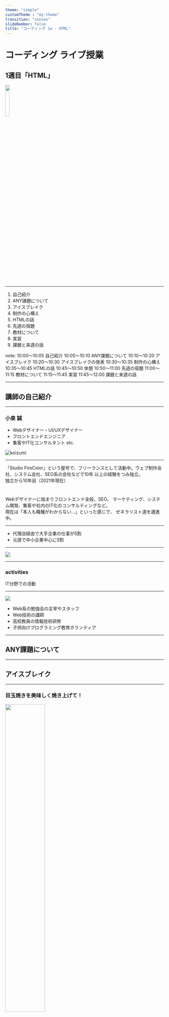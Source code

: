 ```yaml
---
theme: "simple"
customTheme : "my-theme"
transition: "convex"
slideNumber: false
title: "コーディング 1w - HTML"
---
```


# コーディング  ライブ授業
##  1週目「HTML」
<img src="./img/1w/logo_bg_none.png" style="width: 16%;">

---

1. 自己紹介
1. ANY課題について
1. アイスブレイク
1. 制作の心構え
1. HTMLの話
1. 先週の宿題
1. 教材について
1. 実習
1. 課題と来週の話

note:
10:00～10:05 自己紹介
10:05～10:10 ANY課題について
10:10～10:20 アイスブレイク
10:20～10:30 アイスブレイクの発表
10:30～10:35 制作の心構え
10:35～10:45 HTMLの話
10:45～10:50 休憩
10:50～11:00 先週の宿題
11:00～11:15 教材について
11:15～11:45 実習
11:45～12:00 課題と来週の話

---

## 講師の自己紹介

---

### 小泉 誠 
- Webデザイナー・UI/UXデザイナー
- フロントエンドエンジニア
- 集客やIT化コンサルタント etc.

<img src="./img/1w/staff_koizumi.jpg" alt="koizumi">  

---

<div style="text-align:left">
「Studio FireColor」という屋号で、フリーランスとして活動中。ウェブ制作会社、システム会社、SEO系の会社などで10年 以上の経験をつみ独⽴。<br>
独⽴から10年⽬（2021年現在）
</div>

<div style="margin-top: 2.4rem; text-align:left">
Webデザイナーに始まりフロントエンド全般、SEO、 マーケティング、システム開発、集客や社内のIT化のコンサルティングなど。<br>
現在は「本⼈も職種がわからない…」といった感じで、 ゼネラリスト道を邁進中。
</div>

---

- 代理店経由で大手企業の仕事が5割
- 元請で中小企業中心に5割

---

<img src="./img/1w/image01.png">

---

### activities
IT分野での活動

---

<img src="./img/1w/image02.png">  

- Web系の勉強会の主宰やスタッフ
- Web技術の講師
- 高校教員の情報技術研修
- 子供向けプログラミング教育ボランティア

---

## ANY課題について

---

## アイスブレイク

---

### 目玉焼きを美味しく焼き上げて！
<p><img src="./img/1w/medama.jpeg" style="width: 50%;"></p>

---

- 新しいHTMLファイルを作って
- 使っていいHTMLの要素は**3つまで**
- CSSはHTMLファイルに直書き
- 美味しそうになるように ← これ大事

<p style="font-size: 1.6em;">10:20 まで</p>

---

- 美味しそうなポイントは
- どんな流れで作ったか
- 苦労した点

---

## 制作の心構え

---

- カンプや仕様書を見て作業前にHTML、CSSを考える（JSもね）
- 動作の確認・デバッグは怠らない
- 技術に関して、基本的にわからないことはググる、自分で調べる

note:
 ← これができないと質問できない
Copilotデモ

---

### このサイトだけは覚えておこう

#### Can I use  
https://caniuse.com/

#### MDN  
https://developer.mozilla.org/ja/docs/Web

---

## HTMLの話

---

### HTMLとは何か

---

文章に意味づけをする

---

### アウトラインを理解する

---

### LINT

構文チェックをしよう

#### W3C Markup Validation Service
https://validator.w3.org/

---

## 先週の宿題

---

### HTMLとCSS、考えられた？

---

## 教材について

---

### PC or SP

---

### headタグ

---

### 命名

---

### h1タグ

---

### 各sectionについて

---

### imgタグ

- サイズ
- alt
- loading属性とdecoding属性

---

### form

---

いろいろな部品があります

---

#### formタグ
- action … データの送信先
- Method … どんな方法で
    * GET：データ頂戴
    * POST：このデータ見て処理をして

---

#### 他にも便利な機能がある

- placeholder
- バリデーション
    * required
    * pattern

---

### モーダルウィンドウ

---

- data属性
- 閉じるボタンはどう作る？
- timeタグ

---

## 実習

---

<p style="font-size: 1.6em;">11:45 まで</p>

---

## 来週に向けて

---

### 課題

HTMLを完成させる！
<p style="font-size: .8em;">※どうしてもだめなら教材のソースを使ってください</p>

---

### 予告

次週、CSS回は伝えたいことがたくさんある  
🍳とか作ってる暇がない…orz

